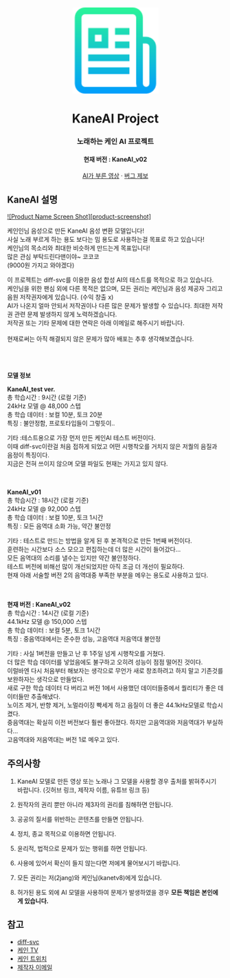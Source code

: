 <a name="readme-top"></a>

<h1 align="center">
  <br>
  <a href="https://github.com/2jang/KaneAI-Project"><img src="images/logo.png" alt="KaneAI Project" width="200"></a>
  <br>
  <br />
  KaneAI Project
  <br>
</h1>

<h3 align="center">노래하는 케인 AI 프로젝트</h3>

<h4 align="center">현재 버전 : KaneAI_v02</h3>

  <p align="center">
    <a href="https://github.com/2jang/KaneAI-Project">AI가 부른 영상</a>
    ·
    <a href="https://github.com/2jang/KaneAI-Project/issues">버그 제보</a>
  </p>
</div>



## KaneAI 설명

[![Product Name Screen Shot][product-screenshot]](https://github.com/2jang/KaneAI-Project)

케인인님 음성으로 만든 KaneAI 음성 변환 모델입니다!<br />
사실 노래 부르게 하는 용도 보다는 밈 용도로 사용하는걸 목표로 하고 있습니다!<br />
케인님의 목소리와 최대한 비슷하게 만드는게 목표입니다!<br />
많은 관심 부탁드린다맨이야~ 코코코<br />
(9000원 가지고 와야겠다)



이 프로젝트는 diff-svc를 이용한 음성 합성 AI의 테스트를 목적으로 하고 있습니다. <br />
케인님을 위한 팬심 외에 다른 목적은 없으며, 모든 권리는 케인님과 음성 제공자 그리고 음원 저작권자에게 있습니다. (수익 창출 x) <br />
AI가 나온지 얼마 안되서 저작권이나 다른 많은 문제가 발생할 수 있습니다. 최대한 저작권 관련 문제 발생하지 않게 노력하겠습니다.<br />
저작권 또는 기타 문제에 대한 연락은 아래 이메일로 해주시기 바랍니다.<br />
<br />
현재로써는 아직 해결되지 않은 문제가 많아 배포는 추후 생각해보겠습니다.

<br /><br /><br />
**모델 정보**<br />

**KaneAI_test ver.**<br />
총 학습시간 : 9시간 (로컬 기준)<br />
24kHz 모델 @ 48,000 스텝<br />
총 학습 데이터 : 보컬 10분, 토크 20분<br />
특징 : 불안정함, 프로토타입들이 그렇듯이..<br />

기타 :테스트용으로 가장 먼저 만든 케인AI 테스트 버전이다.<br />
이때 diff-svc이란걸 처음 접하게 되었고 어떤 시행착오를 거치지 않은 저퀄의 음질과 음정이 특징이다.<br />
지금은 전혀 쓰이지 않으며 모델 파일도 현재는 가지고 있지 않다.

<br /><br />
**KaneAI_v01**<br />
총 학습시간 : 18시간 (로컬 기준)<br />
24kHz 모델 @ 92,000 스텝<br />
총 학습 데이터 : 보컬 10분, 토크 1시간<br />
특징 : 모든 음역대 소화 가능, 약간 불안정<br />

기타 : 테스트로 만드는 방법을 알게 된 후 본격적으로 만든 1번째 버전이다.<br />
훈련하는 시간보다 소스 모으고 편집하는데 더 많은 시간이 들어갔다...<br />
모든 음역대의 소리를 낼수는 있지만 약간 불안정하다.<br />
테스트 버전에 비해선 많이 개선되었지만 아직 조금 더 개선이 필요하다.<br />
현재 아래 서술할 버전 2의 음역대중 부족한 부분을 메우는 용도로 사용하고 있다.<br />

<br /><br />
**현재 버전 : KaneAI_v02**<br />
총 학습시간 : 14시간 (로컬 기준)<br />
44.1kHz 모델 @ 150,000 스텝<br />
총 학습 데이터 : 보컬 5분, 토크 1시간<br />
특징 : 중음역대에서는 준수한 성능, 고음역대 저음역대 불안정<br />

기타 : 사실 1버전을 만들고 난 후 1주일 넘게 시행착오를 거쳤다.<br />
더 많은 학습 데이터를 넣었음에도 불구하고 오히려 성능이 점점 떨어진 것이다.<br />
이럴바엔 다시 처음부터 해보자는 생각으로 무언가 새로 창조하려고 하지 말고 기존것를 보완하자는 생각으로 만들었다. <br />
새로 구한 학습 데이터 다 버리고 버전 1에서 사용했던 데이터들중에서 퀄리티가 좋은 데이터들만 추출해냈다.<br />
노이즈 제거, 반향 제거, 노멀라이징 빡세게 하고 음질이 더 좋은 44.1kHz모델로 학습시켰다.<br />
중음역대는 확실히 이전 버전보다 훨씬 좋아졌다. 하지만 고음역대와 저음역대가 부실하다...<br />
고음역대와 저음역대는 버전 1로 메우고 있다.<br />




## 주의사항
1. KaneAI 모델로 만든 영상 또는 노래나 그 모델을 사용할 경우 출처를 밝혀주시기 바랍니다. (깃허브 링크, 제작자 이름, 유튜브 링크 등)

1. 원작자의 권리 뿐만 아니라 제3자의 권리를 침해하면 안됩니다.

2. 공공의 질서를 위반하는 콘텐츠를 만들면 안됩니다.

3. 정치, 종교 목적으로 이용하면 안됩니다.

4. 윤리적, 법적으로 문제가 있는 행위를 하면 안됩니다.

5. 사용에 있어서 확신이 들지 않는다면 저에게 물어보시기 바랍니다.

6. 모든 권리는 저(2jang)와 케인님(kanetv8)에게 있습니다.

7. 허가된 용도 외에 AI 모델을 사용하여 문제가 발생하였을 경우 **모든 책임은 본인에게 있습니다.**<br />



## 참고

* [diff-svc](https://github.com/prophesier/diff-svc)
* [케인 TV](https://www.youtube.com/@kanetv8)
* [케인 트위치](https://www.twitch.tv/kanetv8)
* [제작자 이메일](mailto:jakeecc@naver.com)

